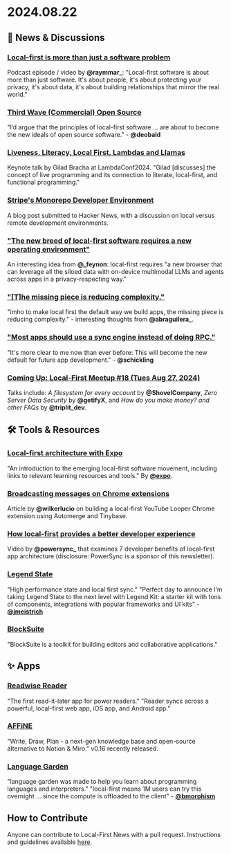 # 2024.08.22

## 📰 News & Discussions 

### [Local-first is more than just a software problem](https://x.com/raymmar_/status/1825895054596018262)
Podcast episode / video by **@raymmar_**: "Local-first software is about more than just software. It's about people, it's about protecting your privacy, it's about data, it's about building relationships that mirror the real world."

### [Third Wave (Commercial) Open Source](https://www.deobald.ca/essays/2024-08-13-third-wave-commercial-open-source/)
"I’d argue that the principles of local-first software ... are about to become the new ideals of open source software." - **@deobald**

### [Liveness, Literacy, Local First, Lambdas and Llamas](https://www.youtube.com/watch?v=Yba08vezJyU)
Keynote talk by Gilad Bracha at LambdaConf2024. "Gilad [discusses] the concept of live programming and its connection to literate, local-first, and functional programming."

### [Stripe's Monorepo Developer Environment](https://news.ycombinator.com/item?id=41258932)
A blog post submitted to Hacker News, with a discussion on local versus remote development environments. 

### ["The new breed of local-first software requires a new operating environment"](https://x.com/_feynon/status/1825798242908647837)
An interesting idea from **@_feynon**: local-first requires "a new browser that can leverage all the siloed data with on-device multimodal LLMs and agents across apps in a privacy-respecting way."

### ["[T]he missing piece is reducing complexity."](https://x.com/abraguilera_/status/1825833249127477647)
"imho to make local first the default way we build apps, the missing piece is reducing complexity." - interesting thoughts from **@abraguilera_**.

### ["Most apps should use a sync engine instead of doing RPC."](https://x.com/schickling/status/1826338840153571362)
"It's more clear to me now than ever before: This will become the new default for future app development." - **@schickling**

### [Coming Up: Local-First Meetup #18 (Tues Aug 27, 2024)](https://discord.gg/lofi-so?event=1270527461590962304)
Talks include: _A filesystem for every account_ by **@ShovelCompany**, _Zero Server Data Security_ by **@getifyX**, and _How do you make money? and other FAQs_ by **@triplit_dev**.

## 🛠️ Tools & Resources

### [Local-first architecture with Expo](https://docs.expo.dev/guides/local-first/)
"An introduction to the emerging local-first software movement, including links to relevant learning resources and tools." By [**@expo**](https://x.com/expo/status/1825925013196718280).

### [Broadcasting messages on Chrome extensions](https://medium.com/@wilkerlucio/broadcasting-messages-on-chrome-extensions-6f7718c662f5)
Article by **@wilkerlucio** on building a local-first YouTube Looper Chrome extension using Automerge and Tinybase.

### [How local-first provides a better developer experience](https://www.youtube.com/watch?v=ovdcUtW4tWY)
Video by **@powersync_** that examines 7 developer benefits of local-first app architecture (disclosure: PowerSync is a sponsor of this newsletter).

### [Legend State](https://www.legendstate.com/)
"High performance state and local first sync." "Perfect day to announce I’m taking Legend State to the next level with Legend Kit: a starter kit with tons of components, integrations with popular frameworks and UI kits" - [**@jmeistrich**](https://x.com/jmeistrich/status/1825969913498054772)

### [BlockSuite](https://blocksuite.io/)
"BlockSuite is a toolkit for building editors and collaborative applications." 


## ✨ Apps

### [Readwise Reader](https://readwise.io/read)
"The first read-it-later app for power readers." "Reader syncs across a powerful, local-first web app, iOS app, and Android app."

### [AFFiNE](https://affine.pro/)
"Write, Draw, Plan - a next-gen knowledge base and open-source alternative to Notion & Miro." v0.16 recently released. 

### [Language Garden](https://lang.garden/)
"language garden was made to help you learn about programming languages and interpreters." "local-first means 1M users can try this overnight ... since the compute is offloaded to the client" - [**@bmorphism**](https://x.com/bmorphism/status/1825845027995791645)


## How to Contribute
Anyone can contribute to Local-First News with a pull request. Instructions and guidelines available [here](https://github.com/localfirstnews/localfirstnews).

